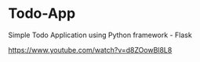 # Todo-App
Simple Todo Application using Python framework - Flask

https://www.youtube.com/watch?v=d8ZOowBl8L8
